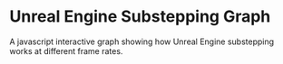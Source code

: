 # Unreal Engine Substepping Graph
A javascript interactive graph showing how Unreal Engine substepping works at different frame rates.
